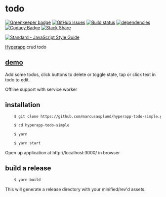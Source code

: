 # todo

[![Greenkeeper badge](https://badges.greenkeeper.io/marcusasplund/hyperapp-todo-simple.svg)](https://greenkeeper.io/)
[![GitHub issues](https://img.shields.io/github/issues/marcusasplund/hyperapp-todo-simple.svg)](https://github.com/marcusasplund/hyperapp-todo-simple/issues)
[![Build status](https://travis-ci.org/marcusasplund/hyperapp-todo-simple.svg?branch=master)](https://travis-ci.org/marcusasplund/hyperapp-todo-simple)
[![dependencies](https://david-dm.org/marcusasplund/hyperapp-todo-simple.svg)](https://david-dm.org/marcusasplund/hyperapp-todo-simple)
[![Codacy Badge](https://api.codacy.com/project/badge/Grade/1fb89f04b2a948f6bba5071519f4df0b)](https://www.codacy.com/app/marcusasplund/hyperapp-todo-simple?utm_source=github.com&amp;utm_medium=referral&amp;utm_content=marcusasplund/hyperapp-todo-simple&amp;utm_campaign=Badge_Grade)
[![Stack Share](http://img.shields.io/badge/tech-stack-0690fa.svg?style=flat)](http://stackshare.io/marcusasplund/hyperapp-todo-simple)


[![Standard - JavaScript Style Guide](https://cdn.rawgit.com/feross/standard/master/badge.svg)](https://github.com/feross/standard)

[Hyperapp](https://github.com/hyperapp/hyperapp) crud todo

## [demo](https://pap.as/hyperapp/todo/)

Add some todos, click buttons to delete or toggle state, tap or click text in todo to edit.

Offline support with service worker

## installation

````bash
    $ git clone https://github.com/marcusasplund/hyperapp-todo-simple.git

    $ cd hyperapp-todo-simple

    $ yarn

    $ yarn start
````

Open up application at http://localhost:3000/ in browser

## build a release

````bash
    $ yarn build

````
This will generate a release directory with your minified/rev'd assets.
